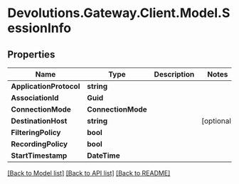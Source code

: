 # Devolutions.Gateway.Client.Model.SessionInfo

## Properties

Name | Type | Description | Notes
------------ | ------------- | ------------- | -------------
**ApplicationProtocol** | **string** |  | 
**AssociationId** | **Guid** |  | 
**ConnectionMode** | **ConnectionMode** |  | 
**DestinationHost** | **string** |  | [optional] 
**FilteringPolicy** | **bool** |  | 
**RecordingPolicy** | **bool** |  | 
**StartTimestamp** | **DateTime** |  | 

[[Back to Model list]](../README.md#documentation-for-models) [[Back to API list]](../README.md#documentation-for-api-endpoints) [[Back to README]](../README.md)

